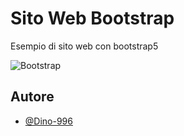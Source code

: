 
# Sito Web Bootstrap

Esempio di sito web con bootstrap5


![Bootstrap](https://icons.getbootstrap.com/assets/img/icons-hero@2x.png)


## Autore

- [@Dino-996](https://github.com/Dino-996)

